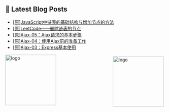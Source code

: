 ## 📕 Latest Blog Posts

<!-- BLOG-POST-LIST:START -->
- [[原]JavaScript中链表的基础结构与增加节点的方法](https://blog.csdn.net/sinat_41696687/article/details/114687953)
- [[原]LeetCode——删除链表的节点](https://blog.csdn.net/sinat_41696687/article/details/114686985)
- [[原]Ajax-05：Ajax请求的基本步骤](https://blog.csdn.net/sinat_41696687/article/details/114680972)
- [[原]Ajax-04：使用Ajax前的准备工作](https://blog.csdn.net/sinat_41696687/article/details/114675983)
- [[原]Ajax-03：Express基本使用](https://blog.csdn.net/sinat_41696687/article/details/114669839)
<!-- BLOG-POST-LIST:END -->
<img src="https://github-readme-stats.vercel.app/api?username=qq1120637483&show_icons=true" alt="logo" height="160" align="right" style="margin: 5px; margin-bottom: 20px;" />

<img src="https://github-profile-trophy.vercel.app/?username=qq1120637483&theme=flat&column=7" alt="logo" height="160" align="center" style="margin: auto; margin-bottom: 20px;" />


<!--
**qq1120637483/qq1120637483** is a ✨ _special_ ✨ repository because its `README.md` (this file) appears on your GitHub profile.

Here are some ideas to get you started:

- 🔭 I’m currently working on ...
- 🌱 I’m currently learning ...
- 👯 I’m looking to collaborate on ...
- 🤔 I’m looking for help with ...
- 💬 Ask me about ...
- 📫 How to reach me: ...
- 😄 Pronouns: ...
- ⚡ Fun fact: ...
-->
